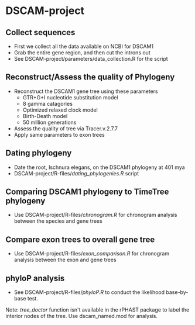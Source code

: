 # DSCAM-project
## Collect sequences
- First we collect all the data available on NCBI for DSCAM1
- Grab the entire gene region, and then cut the introns out
- See DSCAM-project/parameters/data_collection.R for the script
## Reconstruct/Assess the quality of Phylogeny
- Reconstruct the DSCAM1 gene tree using these parameters
    - GTR+G+I nucleotide substitution model
    - 8 gamma catagories
    - Optimized relaxed clock model
    - Birth-Death model
    - 50 million generations
- Assess the quality of tree via Tracer.v.2.7.7
- Apply same parameters to exon trees
## Dating phylogeny
- Date the root, Ischnura elegans, on the DSCAM1 phylogeny at 401 mya
- DSCAM-project/R-files/*dating_phylogenies.R* script
## Comparing DSCAM1 phylogeny to TimeTree phylogeny
- Use DSCAM-project/R-files/*chronogram.R* for chronogram analysis between the species and gene trees
## Compare exon trees to overall gene tree
- Use DSCAM-project/R-files/*exon_comparison.R* for chronogram analysis between the exon and gene trees
## phyloP analysis
- See DSCAM-project/R-files/*phyloP.R* to conduct the likelihood base-by-base test.

Note: *tree_doctor* function isn't available in the rPHAST package to label the interior nodes of the tree. Use dscam_named.mod for analysis.
